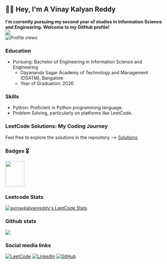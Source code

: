 ## 👨‍💻 Hey,  I'm A Vinay Kalyan Reddy  
**I'm currently pursuing my second year of studies in Information Science and Engineering. Welcome to my GitHub profile!**  
![](http://github-profile-summary-cards.vercel.app/api/cards/profile-details?username=avinaykalyanreddy&theme=dark)     
![Profile views](https://komarev.com/ghpvc/?username=avinaykalyanreddy&color=red)

### Education

- Pursuing: Bachelor of Engineering in Information Science and Engineering
  - Dayananda Sagar Academy of Technology and Management (DSATM), Bangalore
  - Year of Graduation: 2026

### Skills

- Python: Proficient in Python programming language.
- Problem Solving, particularly on platforms like LeetCode.

### LeetCode Solutions: My Coding Journey  
   Feel free to explore the solutions in the repository --> [Solutions](https://github.com/avinaykalyanreddy/Leetcode-Solution)  

   ### Badges 🎖️
   
   <img src="https://assets.leetcode.com/static_assets/marketing/lg50.png" width=60 height=80>




### Leetcode Stats
[![avinaykalyanreddy's LeetCode Stats](https://leetcode-stats.vercel.app/api?username=avinaykalyanreddy&theme=Dark)](https://github.com/JeremyTsaii/leetcode-stats)

###  Github stats
![](http://github-profile-summary-cards.vercel.app/api/cards/stats?username=avinaykalyanreddy&theme=dark)

### Social media links
[![LeetCode](https://img.shields.io/badge/LeetCode-Profile-orange?style=flat-square&logo=leetcode)](https://leetcode.com/avinaykalyanreddy/)
[![LinkedIn](https://img.shields.io/badge/LinkedIn-Profile-blue?style=flat-square&logo=linkedin)](https://www.linkedin.com/in/a-vinay-kalyan-reddy-940077265/)
[![GitHub](https://img.shields.io/badge/GitHub-Follow-black?style=flat-square&logo=github)](https://github.com/avinaykalyanreddy/)



